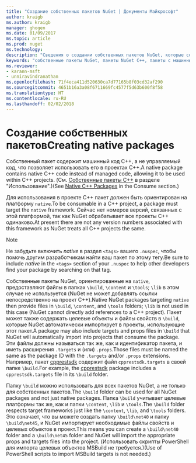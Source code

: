 ```yaml
---
title: "Создание собственных пакетов NuGet | Документы Майкрософт"
author: kraigb
ms.author: kraigb
manager: ghogen
ms.date: 01/09/2017
ms.topic: article
ms.prod: nuget
ms.technology: 
description: "Сведения о создании собственных пакетов NuGet, которые содержат код C++ вместо управляемого кода, для использования в проектах C++."
keywords: "собственные пакеты NuGet, пакеты NuGet C++, пакеты с машинным кодом, ориентация на проекты C++"
ms.reviewer:
- karann-msft
- unniravindranathan
ms.openlocfilehash: 71f4eca411d520630ca7d77165b8f03cd32af290
ms.sourcegitcommit: 4651b16a3a08f6711669fc4577f5d63b600f8f58
ms.translationtype: HT
ms.contentlocale: ru-RU
ms.lasthandoff: 02/02/2018
---
```

# <a name="creating-native-packages"></a><span data-ttu-id="d84e3-104">Создание собственных пакетов</span><span class="sxs-lookup"><span data-stu-id="d84e3-104">Creating native packages</span></span>

<span data-ttu-id="d84e3-105">Собственный пакет содержит машинный код C++, а не управляемый код, что позволяет использовать его в проектах C++.</span><span class="sxs-lookup"><span data-stu-id="d84e3-105">A native package contains native C++ code instead of managed code, allowing it to be used within C++ projects.</span></span> <span data-ttu-id="d84e3-106">(См. [Собственные пакеты C++](../consume-packages/finding-and-choosing-packages.md#native-cpp-packages) в разделе "Использование".)</span><span class="sxs-lookup"><span data-stu-id="d84e3-106">(See [Native C++ Packages](../consume-packages/finding-and-choosing-packages.md#native-cpp-packages) in the Consume section.)</span></span>

<span data-ttu-id="d84e3-107">Для использования в проекте C++ пакет должен быть ориентирован на платформу `native`.</span><span class="sxs-lookup"><span data-stu-id="d84e3-107">To be consumable in a C++ project, a package must target the `native` framework.</span></span> <span data-ttu-id="d84e3-108">Сейчас нет номеров версий, связанных с этой платформой, так как NuGet обрабатывает все проекты C++ одинаково.</span><span class="sxs-lookup"><span data-stu-id="d84e3-108">At present there are not any version numbers associated with this framework as NuGet treats all C++ projects the same.</span></span>

> [!Note]
> <span data-ttu-id="d84e3-109">Не забудьте включить *native* в раздел `<tags>` вашего `.nuspec`, чтобы помочь другим разработчикам найти ваш пакет по этому тегу.</span><span class="sxs-lookup"><span data-stu-id="d84e3-109">Be sure to include *native* in the `<tags>` section of your `.nuspec` to help other developers find your package by searching on that tag.</span></span>

<span data-ttu-id="d84e3-110">Собственные пакеты NuGet, ориентированные на `native`, предоставляют файлы в папках `\build`, `\content` и `\tools`; `\lib` в этом случае не используется (NuGet не может добавлять ссылки непосредственно на проект C++).</span><span class="sxs-lookup"><span data-stu-id="d84e3-110">Native NuGet packages targeting `native` then provide files in `\build`, `\content`, and `\tools` folders; `\lib` is not used in this case (NuGet cannot directly add references to a C++ project).</span></span> <span data-ttu-id="d84e3-111">Пакет может также содержать целевые объекты и файлы свойств в `\build`, которые NuGet автоматически импортирует в проекты, использующие этот пакет.</span><span class="sxs-lookup"><span data-stu-id="d84e3-111">A package may also include targets and props files in `\build` that NuGet will automatically import into projects that consume the package.</span></span> <span data-ttu-id="d84e3-112">Эти файлы должны называться так же, как и идентификатор пакета, и иметь расширения `.targets` и (или) `.props`.</span><span class="sxs-lookup"><span data-stu-id="d84e3-112">Those files must be named the same as the package ID with the `.targets` and/or `.props` extensions.</span></span> <span data-ttu-id="d84e3-113">Например, пакет [cpprestsdk](https://nuget.org/packages/cpprestsdk/) содержит файл `cpprestsdk.targets` в своей папке `\build`.</span><span class="sxs-lookup"><span data-stu-id="d84e3-113">For example, the [cpprestsdk](https://nuget.org/packages/cpprestsdk/) package includes a `cpprestsdk.targets` file in its `\build` folder.</span></span>

<span data-ttu-id="d84e3-114">Папку `\build` можно использовать для всех пакетов NuGet, а не только для собственных пакетов.</span><span class="sxs-lookup"><span data-stu-id="d84e3-114">The `\build` folder can be used for all NuGet packages and not just native packages.</span></span> <span data-ttu-id="d84e3-115">Папка `\build` учитывает целевые платформы так же, как и папки `\content`, `\lib` и `\tools`.</span><span class="sxs-lookup"><span data-stu-id="d84e3-115">The `\build` folder respects target frameworks just like the `\content`, `\lib`, and `\tools` folders.</span></span> <span data-ttu-id="d84e3-116">Это означает, что вы можете создать папку `\build\net40` и папку `\build\net45`, и NuGet импортирует необходимые файлы свойств и целевых объектов в проект.</span><span class="sxs-lookup"><span data-stu-id="d84e3-116">This means you can create a `\build\net40` folder and a `\build\net45` folder and NuGet will import the appropriate props and targets files into the project.</span></span> <span data-ttu-id="d84e3-117">(Использовать скрипты PowerShell для импорта целевых объектов MSBuild не требуется.)</span><span class="sxs-lookup"><span data-stu-id="d84e3-117">(Use of PowerShell scripts to import MSBuild targets is not needed.)</span></span>
